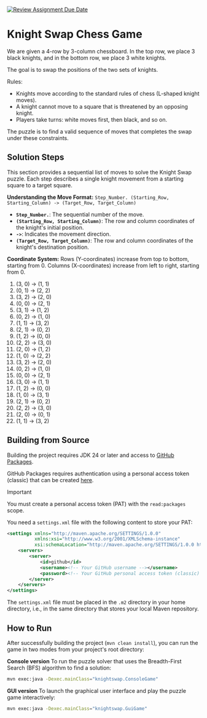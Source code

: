 [![Review Assignment Due Date](https://classroom.github.com/assets/deadline-readme-button-22041afd0340ce965d47ae6ef1cefeee28c7c493a6346c4f15d667ab976d596c.svg)](https://classroom.github.com/a/UkdUJk5L)
# Knight Swap Chess Game

We are given a 4-row by 3-column chessboard. In the top row, we place 3 black knights, and in the bottom row, we place 3 white knights.

The goal is to swap the positions of the two sets of knights.

Rules:
- Knights move according to the standard rules of chess (L-shaped knight moves).
- A knight cannot move to a square that is threatened by an opposing knight.
- Players take turns: white moves first, then black, and so on.

The puzzle is to find a valid sequence of moves that completes the swap under these constraints.

## Solution Steps

This section provides a sequential list of moves to solve the Knight Swap puzzle. Each step describes a single knight movement from a starting square to a target square.

**Understanding the Move Format:**
`Step_Number. (Starting_Row, Starting_Column) -> (Target_Row, Target_Column)`

* **`Step_Number.`**: The sequential number of the move.
* **`(Starting_Row, Starting_Column)`**: The row and column coordinates of the knight's initial position.
* **`->`**: Indicates the movement direction.
* **`(Target_Row, Target_Column)`**: The row and column coordinates of the knight's destination position.

**Coordinate System:**
Rows (Y-coordinates) increase from top to bottom, starting from 0.
Columns (X-coordinates) increase from left to right, starting from 0.

1.  (3, 0) -> (1, 1)
2.  (0, 1) -> (2, 2)
3.  (3, 2) -> (2, 0)
4.  (0, 0) -> (2, 1)
5.  (3, 1) -> (1, 2)
6.  (0, 2) -> (1, 0)
7.  (1, 1) -> (3, 2)
8.  (2, 1) -> (0, 2)
9.  (1, 2) -> (0, 0)
10. (2, 2) -> (3, 0)
11. (2, 0) -> (1, 2)
12. (1, 0) -> (2, 2)
13. (3, 2) -> (2, 0)
14. (0, 2) -> (1, 0)
15. (0, 0) -> (2, 1)
16. (3, 0) -> (1, 1)
17. (1, 2) -> (0, 0)
18. (1, 0) -> (3, 1)
19. (2, 1) -> (0, 2)
20. (2, 2) -> (3, 0)
21. (2, 0) -> (0, 1)
22. (1, 1) -> (3, 2)

## Building from Source

Building the project requires JDK 24 or later and access to [GitHub Packages](https://docs.github.com/en/packages).

GitHub Packages requires authentication using a personal access token (classic) that can be created [here](https://github.com/settings/tokens).

> [!IMPORTANT]
> You must create a personal access token (PAT) with the `read:packages` scope.

You need a `settings.xml` file with the following content to store your PAT:

```xml
<settings xmlns="http://maven.apache.org/SETTINGS/1.0.0"
          xmlns:xsi="http://www.w3.org/2001/XMLSchema-instance"
          xsi:schemaLocation="http://maven.apache.org/SETTINGS/1.0.0 http://maven.apache.org/xsd/settings-1.0.0.xsd">
    <servers>
        <server>
            <id>github</id>
            <username><!-- Your GitHub username --></username>
            <password><!-- Your GitHub personal access token (classic) --></password>
        </server>
    </servers>
</settings>
```

The `settings.xml` file must be placed in the `.m2` directory in your home directory, i.e., in the same directory that stores your local Maven repository.

## How to Run

After successfully building the project (`mvn clean install`), you can run the game in two modes from your project's root directory:

**Console version**
To run the puzzle solver that uses the Breadth-First Search (BFS) algorithm to find a solution:

```bash
mvn exec:java -Dexec.mainClass="knightswap.ConsoleGame"
```

**GUI version**
To launch the graphical user interface and play the puzzle game interactively:

```bash
mvn exec:java -Dexec.mainClass="knightswap.GuiGame"
```